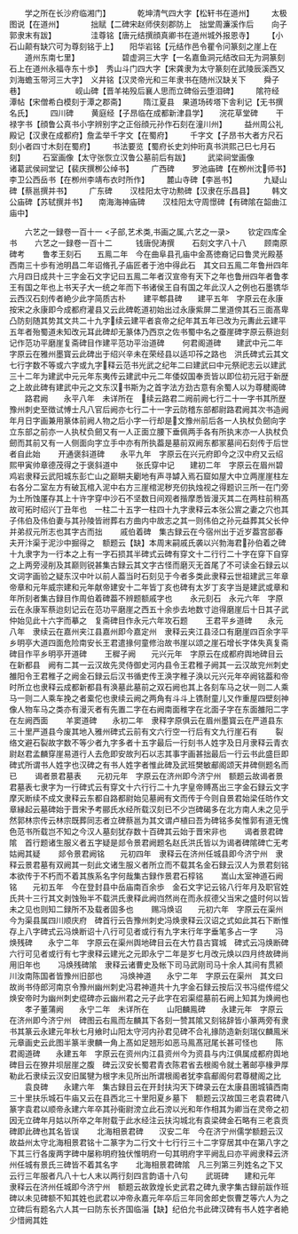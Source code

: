 <!-- { "loadSidebar": true } -->
　　学之所在长沙府临湘门】　　　　乾坤清气四大字【松轩书在道州】
　　太极图说【在道州】　　　　拙赋【二碑宋赵师侠刻郡防上　拙堂周濂溪作后
　　向子郭隶末有跋】　　　　　洼尊铭【唐元结撰顔真卿书在道州城外报恩寺】
　　【小石山颠有缺穴可为尊刻铭于上】　　阳华岩铭【元结作邑令瞿令问篆刻之崖上在
　　道州东南七里】　　　　　　碧虚洞三大字【一名嘉鱼洞元结改曰无为洞篆刻石上在道州永福寺东十歩】　秀山斗门四大字【宋龚隶为太守篆刻在武陵辰溪西又刘海蟾玉带河三大字】　义井铭【汉灵帝光和三年隶书在随州汉缺关下
　　舜子巷】　　　　　　　岘山碑【晋羊祐殁后襄人思而立碑俗云堕泪碑】
　　隂符经　　　　　　　潭帖【宋僧希白模刻于潭之郡斋】
　　隋江夏县　果道场砖塔下舎利记【无书撰名氏】
　　四川碑
　　黄庭经【子昂临在成都新津县学】　　浣花草堂碑
　　干禄字书【顔鲁公真书小字辨别字之正俗顔元孙作石刻在潼川州】
　　益州周公礼殿记【汉隶在成都府】詹孟举千字文【在蜀府】
　　千字文【子昂书大者方尺石刻小者四寸木刻在蜀府】
　　书法要览【蜀府长史刘仲珩真书洪熙己巳七月石刻】
　　石室画像【太守张恢立汉鲁公墓前后有跋】
　　武梁祠堂画像　　　　诸葛武侯祠堂记【裴庆撰栁公绰书】
　　广西碑
　　罗池庙碑【在栁州沈师书】　　李卫公西岳书【在栁州李靖布衣时所作】
　　麓山寺碑【李邕书】　　　　九疑山碑【蔡邕撰并书】
　　广东碑
　　汉桂阳太守功勲碑【汉隶在乐昌县】
　　韩文公庙碑【苏轼撰并书】　　南海海神庙碑
　　汉桂阳太守周憬碑【有碑隂在韶曲江庙中】

　　六艺之一録卷一百十一
<子部,艺术类,书画之属,六艺之一录>
　　钦定四库全书
　　六艺之一録卷一百十二　　　钱唐倪涛撰
　　石刻文字八十八
　　顾南原碑考
　　鲁孝王刻石　　五鳯二年　今在曲阜县孔庙中金髙徳裔记曰鲁灵光殿基西南三十歩有池明昌二年诏脩孔子庙匠者于池中得此石　其文曰五鳯二年鲁卅四年六月四日成共十三字金石文字记曰五鳯二年者汉宣帝有天下之年也鲁卅四年者鲁孝王有国之年也上书天子大一统之年而下书诸侯王自有国之年此汉人之例也石墨镌华云西汉石刻传者絶少此字简质古朴
　　建平郫县碑　　建平五年　字原云在永康按宋之永康即今成都府灌县又云此碑乾道初始出过永康紫屏二里道傍其石三面髙卑凸防刻随其势其文共二十九字续云建平者哀帝之纪年其五年已改为元夀此云建平五年者殆蜀道未知改元耳此碑却无篆体乃西京之佐书蜀中名之蚕崖碑字原云蔡迨刻记作范功平磨崖复斋碑目作建平范功平治道碑
　　何君阁道碑　　建武中元二年　字原云在雅州墨寳云此碑出于绍兴辛未在荣经县以适卭莋之路也　洪氏碑式云其文七行字数不等或六字或九字释云范书光武之纪年二曰建武曰中元祭祀志云以建武三十二年为建武中元元年东夷传云建武中元二年倭奴国奉贡皆以即位初元冠于新歴之上故此碑有建武中元之文东汉书斯为之首字法方劲古意有余蜀人以为尊楗阁碑
　　路君阙　　永平八年　未详所在　续云路君二阙前阙七行二十一字书其所歴豫州刺史至徴试愽士凡八官后阙亦七行二十一字云防稽东部都尉路君阙其次书造阙年月日字画兼用篆体前阙人物之后小字一行却是文豫州前后各一人执杖负劒向字立东部之前亦一人执杖负劒又有一人正面立腰下垂佩两手各有所执末亦一人执杖负劒而其前又有一人侧面向字立手中亦有所执葢是墓前双阙东都冡墓间石刻传于后世者自此始
　　开通褒斜道碑　　永平九年　字原云在兴元府即今之汉中府又云绍熙甲寅帅章德茂得之于褒斜道中
　　张氏穿中记　　建初二年　字原云在眉州碧鸡岩隶释云武阳城东彭亡山之巅畊夫劚地有声寻罅入焉石窟如屋大中立两崖崖柱左右各分二室左方有破瓦棺入泥中右方三崖棺泥秽充仞执烛视之得题识三所一在门旁为土所蚀厪存其上十许字穿中沙石不坚数日间观者揩摩悉皆漫灭其二在两柱前稍髙故可拓时绍兴丁丑年也　一柱二十五字一柱四十九字隶释云本张公賔之妻之穴也其子伟伯及伟伯妻与其孙陵皆祔葬右方曲内中故志之其一则伟伯之孙元益葬其父长仲并弟叔元所志也其字古而拙
　　戚伯着碑　集古録云在今宿州出于近岁葢宫部春夫开汴渠于泥沙中掘得之　额题云【缺】本周末嗣戚氏袭以兴勃海君孙伯着之碑十九隶字为一行本之上有一字石损其半碑式云碑有穿文十二行行二十字在穿下自穿之上两旁浸削及其巅则锐甚集古録云其文字古怪而磨灭无首尾了不可读金石録云以文词字画验之疑东汉中叶以前人葢当时石刻见于今者多类此隶释云世祖建武三年章帝章和元年威宗建和元年献帝建安十二年皆丁亥也碑有太岁丁亥字当是建武或章和年所刻者集古録目作周伯着碑葢不辨题额戚字也
　　永元刻石　永元六年　字原云在永康军蔡迨刻记云在范功平磨崖之西五十余歩去地数寸迨得磨崖后十日其子武仲始见此十六字而摹之　复斋碑目作永元六年攻石题
　　王君平乡道碑　　永元八年　隶续云在嘉州夹江县嘉州即今嘉定州　隶释云夹江县泾口有磨崖四百余字平乡明亭大道四面危险南安长王君遣掾何童修治故书崖以颂之崖石增长字体失真复斋碑目作平乡明亭开道碑
　　王穉子阙　　元兴元年　字原云在成都府舆地碑目云在新都县　阙有二其一云汉故先灵侍御史河内县令王君稚子阙其一云汉故兖州刺史雒阳令王君稚子之阙金石録云后汉书循吏传王涣字稚子涣以元兴元年卒阙铭葢和帝时所立也隶释云成都新都县有涣墓此墓前之双石阙也其上各刻车马之状一则二人乘马一则二人乘车挽之者槖佗也隶续云阙之两角有斗斗上镌耐童儿又作重屋四壁刻神像人物车马之类亦有漫灭者有先置二字在右阙南面稚字在北面子字在东面雒阳二字在左阙西面
　　羊窦道碑　　永初二年　隶释字原俱云在眉州墨寳云在严道县东三十里严道县今废其地入雅州碑式云前有文六行空一行后有文九行崖石有
　　裂络文避石裂故字数不等少者九字多者十五字最后一行刻书人姓字及日月隶释云青衣尉赵君孟麟穿崖易道行人去危即安故刋石以志其事字画甚拙最后一行云书此盛巨即碑式所谓书人姓字也汉碑之有书人姓字者惟此碑及武班樊敏郙阁颂天井碑侧题名而已
　　谒者景君墓表　　元初元年　字原云在济州即今济宁州　额题云故谒者景君墓表七隶字为一行碑式云有穿文十六行行二十九字皇帝赙髙出三字金石録云文字摩灭断续不成文隶释云东都自路都尉始见墓阙有文而传于今则自景君始梁任昉作文章縁起云墓碑始于晋宋予考郦氏水经所载汉刻已不少岂碑碣多在北方南人未之见乎然郭林宗传云林宗既葬同志者立碑蔡邕为其文谓卢植曰吾为碑铭多矣惟郭有道无愧色范书所载岂不知之今汉人墓刻犹存数十百碑其云始于晋宋非也
　　谒者景君碑隂　首行题诸生服义者五字疑是郯令景君阙题名赵氏洪氏皆以为谒者碑隂碑亡无考姑阙其疑
　　郯令景君阙铭　　元初四年　隶释云在济州任城县即今济宁州　隶释云景君墓有双阙其一刻此文诸生服义者所立而不载其名金石録云汉人为景君刻铭本欲传于不朽而不着其族系名字何哉集古録作景君石椁铭
　　嵩山太室神道石阙铭　　元初五年　今在登封县中岳庙南百余歩　金石文字记云铭八行年月及职官姓氏共十三行其文剥蚀殆半不载洪氏隶释此阙岿然尚在而永叔德父当宋之盛时何以皆未之见也则知二録所不及载者固多也
　　赐冯焕诏　　元初六年　字原云在渠州今为渠县属四川顺庆府　碑首行云告豫州刺史冯焕隶释云汉诏之式如此其石下断惟存上八字碑式云冯焕断诏十八行可见者或行有九字末行年字垂笔多占一字
　　冯焕残碑　　永宁二年　字原云在渠州舆地碑目云在大竹县古寳城　碑式云冯焕断碑六行可见者或行有七字隶释云建光之元即永宁二年是岁七月改元焕以四月终故碑尚用旧年也
　　冯焕残碑隂　隶释云诸曹史及帐下司马武刚司马十余人其间有贯颍川汝南陈国者皆豫州旧部也
　　冯焕神道　　永宁二年　字原云在渠州　其文曰故尚书侍郎河南京令豫州幽州刺史冯君神道共十九字金石録云按后汉书冯绲传绲父焕安帝时为幽州刺史绲碑亦云幽州君之元子此字在宕渠绲墓前石阙上知其为焕阙也
　　孝子董蒲阙　　永宁二年　未详所在
　　山阳麟鳯碑　　永建元年　字原云在济州即今济宁州　碑图云右鳯而左麟其下各刻一赞其隂又刻铭辞皆小篆两旁有隶书其篆云永建元年秋七月飨时山阳太守河内孙君见碑不合礼掾防造新刻瑞仪麟鳯米元章画史云此图半篆半隶麟一角上髙如足翘形如恶马鳯髙冠尾长甚可怪也
　　陈君阁道碑　　永建五年　字原云在资州内江县资州今为资县与内江俱属成都府舆地碑目云在獠井坝层崖之腹　碑云汉安长蜀君青衣陈君省去根阁令就土著邮亭椽尹厚勒此石隶续云汉安旧属犍为根字未见所出所谓根阁者犹李翕郙阁何君尊楗阁之比
　　袁良碑　　永建六年　集古録目云在开封扶沟天下碑录云在太康县圉城镇西南三十里扶乐城石牛庙又云在县西北三十里阳夏乡墓下　额题云汉故国三老袁君碑八篆字袁君以顺帝永建六年卒其孙衞尉滂立此石滂以光和年作相其为卿当在灵帝之初因无立碑年月姑以所卒之年附载于此水经注云扶沟城北有袁梁碑金石略有三老袁贡碑即此碑也其名皆误
　　北海相景君碑　　汉安二年　今在济宁州儒学额题云汉故益州太守北海相景君铭十二篆字为二行文十七行行三十二字穿居其中在第八字之下其三行各废两字碑中屡称明府独伏惟明府一句其明府字平阙乱曰亦平阙隶释云济州任城有景氏三碑皆不着其名字
　　北海相景君碑隂　凡三列第三列姓名之下又云行三年服者凡八十七人末以两行刻四言韵语十八句
　　武斑碑　　建和元年　隶释云在济州任城即今济宁州　额题云故敦煌长史武君之碑九隶字集古録前跋作班碑以未见碑额不知其姓也武君以冲帝永嘉元年卒后三年同舍郎史恢曹芝等六人为之立碑后有题名六人其一曰防东长齐国临淄【缺】纪伯允书此碑汉碑有书人姓字者絶少惜阙其姓
